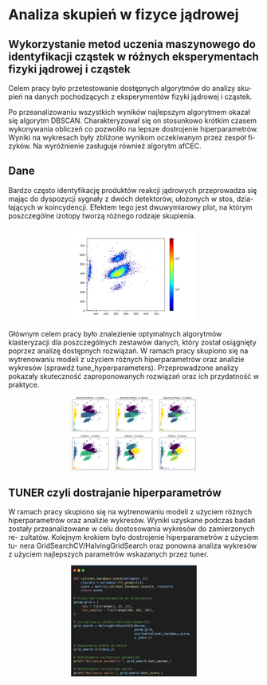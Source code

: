 # Analiza skupień w fizyce jądrowej

## Wykorzystanie metod uczenia maszynowego do identyfikacji cząstek w różnych eksperymentach fizyki jądrowej i cząstek

Celem pracy było przetestowanie dostępnych algorytmów do analizy sku-
pień na danych pochodzących z eksperymentów fizyki jądrowej i cząstek.

Po przeanalizowaniu wszystkich wyników najlepszym algorytmem okazał
się algorytm DBSCAN. Charakteryzował się on stosunkowo krótkim czasem
wykonywania obliczeń co pozwoliło na lepsze dostrojenie hiperparametrów.
Wyniki na wykresach były zbliżone wynikom oczekiwanym przez zespół fi-
zyków. Na wyróżnienie zasługuje również algorytm afCEC.

## Dane
Bardzo często identyfikację produktów reakcji jądrowych przeprowadza się
mając do dyspozycji sygnały z dwóch detektorów, ułożonych w stos, dzia-
łających w koincydencji. Efektem tego jest dwuwymiarowy plot, na którym
poszczególne izotopy tworzą różnego rodzaje skupienia.

<p align="center" width="100%">
    <img width="50%" src="https://github.com/ThePiekorz/Analiza_skupien_w_fizyce_jadrowej/blob/main/Dane_podstawowe_plot/c12_data.png"> 
</p>

Głównym celem pracy było znalezienie optymalnych algorytmów klasteryzacji dla poszczególnych zestawów danych, który został osiągnięty poprzez analizę dostępnych rozwiązań. W ramach pracy skupiono się na wytrenowaniu modeli z użyciem różnych hiperparametrów oraz analizie wykresów (sprawdź tune_hyperparameters). Przeprowadzone analizy pokazały skuteczność zaproponowanych rozwiązań oraz ich przydatność w praktyce.

<p align="center" width="100%">
    <img width="50%" src="https://github.com/ThePiekorz/Analiza_skupien_w_fizyce_jadrowej/blob/main/Python_Kmeans/Kmeans_1.png"> 
</p>

## TUNER czyli dostrajanie hiperparametrów

W ramach pracy skupiono się na wytrenowaniu modeli z użyciem różnych
hiperparametrów oraz analizie wykresów. Wyniki uzyskane podczas badań
zostały przeanalizowane w celu dostosowania wykresów do zamierzonych re-
zultatów. Kolejnym krokiem było dostrojenie hiperparametrów z użyciem tu-
nera GridSearchCV/HalvingGridSearch oraz ponowna analiza wykresów z użyciem najlepszych
parametrów wskazanych przez tuner.

<p align="center" width="100%">
    <img width="50%" src="https://github.com/ThePiekorz/Analiza_skupien_w_fizyce_jadrowej/blob/main/tuning_scripts/tune_preview.png"> 
</p>





